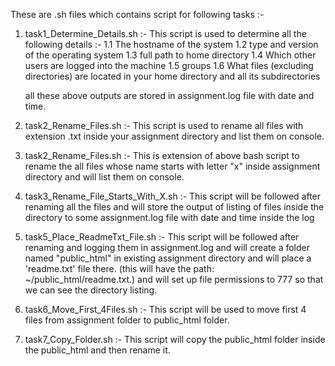 These are .sh files which contains script for following tasks :- 

1. task1_Determine_Details.sh :- 
	This script is used to determine all the following details :-
    1.1 The hostname of the system
    1.2 type and version of the operating system
    1.3 full path to home directory
    1.4 Which other users are logged into the machine
    1.5 groups
    1.6 What files (excluding directories) are located in your home directory and all its subdirectories

   all these above outputs are stored in assignment.log file with date and time. 

2. task2_Rename_Files.sh :- 
	This script is used to rename all files with extension .txt inside your assignment directory and list them on console.

3. task2_Rename_Files.sh :-
	This is extension of above bash script to rename the all files whose name starts with letter "x" inside assignment directory and will list them on console.

4. task3_Rename_File_Starts_With_X.sh :-
	This script will be followed after renaming all the files and will store the output of listing of files inside the directory to some assignment.log file with date  and time inside the log

5. task5_Place_ReadmeTxt_File.sh :-
	This script will be followed after renaming and logging them in assignment.log and will create a folder named "public_html" in existing assignment directory and will place a 'readme.txt' file there. (this will have the path: ~/public_html/readme.txt.) and will set up file permissions to 777 so that we can see the directory listing.

6. task6_Move_First_4Files.sh :-
	This script will be used to move first 4 files from assignment folder to public_html folder.

7. task7_Copy_Folder.sh :-
	This script will copy the public_html folder inside the public_html and then rename it.

